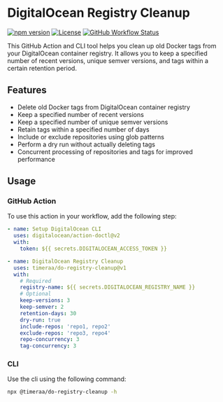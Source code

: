 # DigitalOcean Registry Cleanup

[![npm version](https://img.shields.io/npm/v/@timeraa/do-registry-cleanup.svg)](https://www.npmjs.com/package/@timeraa/do-registry-cleanup)
[![License](https://img.shields.io/github/license/timeraa/do-registry-cleanup.svg)](https://github.com/timeraa/do-registry-cleanup/blob/main/LICENSE)
[![GitHub Workflow Status](https://img.shields.io/github/actions/workflow/status/timeraa/do-registry-cleanup/ci.yml?branch=main)](https://github.com/timeraa/do-registry-cleanup/actions/workflows/ci.yml)

This GitHub Action and CLI tool helps you clean up old Docker tags from your DigitalOcean container registry. It allows you to keep a specified number of recent versions, unique semver versions, and tags within a certain retention period.

## Features

- Delete old Docker tags from DigitalOcean container registry
- Keep a specified number of recent versions
- Keep a specified number of unique semver versions
- Retain tags within a specified number of days
- Include or exclude repositories using glob patterns
- Perform a dry run without actually deleting tags
- Concurrent processing of repositories and tags for improved performance

## Usage

### GitHub Action

To use this action in your workflow, add the following step:
```yaml
- name: Setup DigitalOcean CLI
  uses: digitalocean/action-doctl@v2
  with:
    token: ${{ secrets.DIGITALOCEAN_ACCESS_TOKEN }}

- name: DigitalOcean Registry Cleanup
  uses: timeraa/do-registry-cleanup@v1
  with:
    # Required
    registry-name: ${{ secrets.DIGITALOCEAN_REGISTRY_NAME }}
    # Optional
    keep-versions: 3
    keep-semver: 2
    retention-days: 30
    dry-run: true
    include-repos: 'repo1, repo2'
    exclude-repos: 'repo3, repo4'
    repo-concurrency: 3
    tag-concurrency: 3
```

### CLI

Use the cli using the following command:
```bash
npx @timeraa/do-registry-cleanup -h
```
